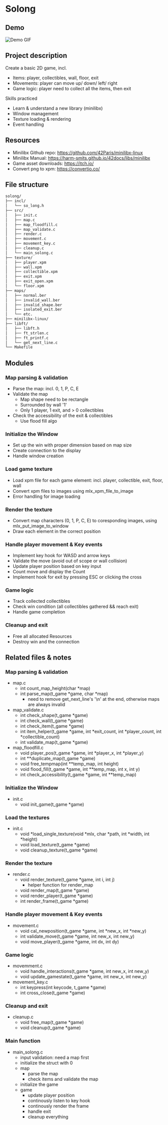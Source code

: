 
# Solong
## Demo
![Demo GIF](demo/assasin_eats_donuts.gif)

## Project description

Create a basic 2D game, incl.
- Items: player, collectibles, wall, floor, exit
- Movements: player can move up/ down/ left/ right
- Game logic: player need to collect all the items, then exit

Skills practiced
- Learn & understand a new library (minilibx)
- Window management
- Texture loading & rendering
- Event handling
## Resources
- Minilibx Github repo: https://github.com/42Paris/minilibx-linux
- Minilibx Manual: https://harm-smits.github.io/42docs/libs/minilibx
- Game asset downloads: https://itch.io/
- Convert png to xpm: https://convertio.co/


## File structure

```markdown
solong/
├── incl/
│   └── so_long.h
├── src/
│   ├── init.c
│   ├── map.c
│   ├── map_floodfill.c
│   ├── map_validate.c
│   ├── render.c
│   ├── movement.c
│   ├── movement_key.c
│   ├── cleanup.c
│   └── main_solong.c
├── texture/
│   ├── player.xpm
│   ├── wall.xpm
│   ├── collectible.xpm
│   ├── exit.xpm
│   ├── exit_open.xpm
│   └── floor.xpm
├── maps/
│   ├── normal.ber
│   ├── invalid_wall.ber
│   ├── invalid_shape.ber
│   ├── isolated_exit.ber
│   └── etc.
├── minilibx-linux/
├── libft/
│   ├── libft.h
│   ├── ft_strlen.c
│   ├── ft_printf.c
│   └── get_next_line.c
└── Makefile
```

## Modules

### Map parsing & validation
- Parse the map: incl. 0, 1, P, C, E
- Validate the map
    - Map shape need to be rectangle
    - Surrounded by wall '1'
    - Only 1 player, 1 exit, and > 0 collectibles
- Check the accessibility of the exit & collectibles
    - Use flood fill algo
### Initialize the Window
- Set up the win with proper dimension based on map size
- Create connection to the display
- Handle window creation
### Load game texture
- Load xpm file for each game element: incl. player, collectible, exit, floor, wall
- Convert xpm files to images using mlx_xpm_file_to_image
- Error handling for image loading
### Render the texture
- Convert map characters (0, 1, P, C, E) to coresponding images, using mlx_put_image_to_window
- Draw each element in the correct position
### Handle player movement & Key events
- Implement key hook for WASD and arrow keys
- Validate the move (avoid out of scope or wall collision)
- Update player position based on key input
- Count move and display the Count
- Implement hook for exit by pressing ESC or clicking the cross
### Game logic
- Track collected collectibles
- Check win condition (all collectibles gathered && reach exit)
- Handle game completion
### Cleanup and exit
- Free all allocated Resources
- Destroy win and the connection

## Related files & notes
### Map parsing & validation
- map.c
    - int count_map_height(char *map)
    - int parse_map(t_game *game, char *map)
        - need to remove get_next_line's '\n' at the end, otherwise maps are always invalid
- map_validate.c
    - int	check_shape(t_game *game)
    - int	check_wall(t_game *game)
    - int	check_item(t_game *game)
    - int	item_helper(t_game *game, int *exit_count, int *player_count, int *collectible_count)
    - int	validate_map(t_game *game)
- map_floodfill.c
    - void	player_pos(t_game *game, int *player_x, int *player_y)
    - int	**duplicate_map(t_game *game)
    - void	free_tempmap(int **temp_map, int height)
    - void	flood_fill(t_game *game, int **temp_map, int x, int y)
    - int	check_accessibility(t_game *game, int **temp_map)

### Initialize the Window
- init.c
    - void	init_game(t_game *game)

### Load the textures
- init.c 
    - void	*load_single_texture(void *mlx, char *path, int *width, int *height)
    - void	load_texture(t_game *game)
    - void	cleanup_texture(t_game *game)

### Render the texture
- render.c 
    - void	render_texture(t_game *game, int i, int j)
        - helper function for render_map
    - void	render_map(t_game *game)
    - void	render_player(t_game *game)
    - int	render_frame(t_game *game)

### Handle player movement & Key events
- movement.c 
    - void	cal_newposition(t_game *game, int *new_x, int *new_y)
    - int	validate_move(t_game *game, int new_x, int new_y)
    - void	move_player(t_game *game, int dx, int dy)

### Game logic
- movemment.c 
    - void	handle_interactions(t_game *game, int new_x, int new_y)
    - void	update_gamestate(t_game *game, int new_x, int new_y)
- movement_key.c 
    - int	keypress(int keycode, t_game *game)
    - int	cross_close(t_game *game)

### Cleanup and exit
- cleanup.c 
    - void	free_map(t_game *game)
    - void	cleanup(t_game *game)

### Main function
- main_solong.c 
    - input validation: need a map first
    - initialize the struct with 0
    - map
        - parse the map
        - check items and validate the map
    - initialize the game
    - game
        - update player position
        - continously listen to key hook
        - continously render the frame 
        - handle exit
        - cleanup everything

